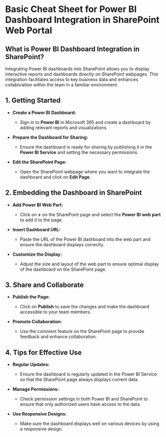 # Basic Cheat Sheet for Power BI Dashboard Integration in SharePoint Web Portal



## What is Power BI Dashboard Integration in SharePoint?

Integrating Power BI dashboards into SharePoint allows you to display interactive reports and dashboards directly on SharePoint webpages. This integration facilitates access to key business data and enhances collaboration within the team in a familiar environment.

## 1. Getting Started

- **Create a Power BI Dashboard:**
  - Sign in to **Power BI** in Microsoft 365 and create a dashboard by adding relevant reports and visualizations.

- **Prepare the Dashboard for Sharing:**
  - Ensure the dashboard is ready for sharing by publishing it in the **Power BI Service** and setting the necessary permissions.

- **Edit the SharePoint Page:**
  - Open the SharePoint webpage where you want to integrate the dashboard and click on **Edit Page**.

## 2. Embedding the Dashboard in SharePoint

- **Add Power BI Web Part:**
  - Click on **+** on the SharePoint page and select the **Power BI web part** to add it to the page.

- **Insert Dashboard URL:**
  - Paste the URL of the Power BI dashboard into the web part and ensure the dashboard displays correctly.

- **Customize the Display:**
  - Adjust the size and layout of the web part to ensure optimal display of the dashboard on the SharePoint page.

## 3. Share and Collaborate

- **Publish the Page:**
  - Click on **Publish** to save the changes and make the dashboard accessible to your team members.

- **Promote Collaboration:**
  - Use the comment feature on the SharePoint page to provide feedback and enhance collaboration.

## 4. Tips for Effective Use

- **Regular Updates:**
  - Ensure the dashboard is regularly updated in the Power BI Service so that the SharePoint page always displays current data.

- **Manage Permissions:**
  - Check permission settings in both Power BI and SharePoint to ensure that only authorized users have access to the data.

- **Use Responsive Designs:**
  - Make sure the dashboard displays well on various devices by using a responsive design.
